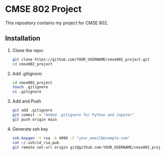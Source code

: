 # CMSE 802 Project
This repository contains my project for CMSE 802.

## Installation
1. Clone the repo:
   ```bash
   git clone https://github.com/YOUR_USERNAME/cmse802_project.git
   cd cmse802_project
2. Add .gitignore:
   ```bash
   cd cmse802_project
   touch .gitignore
   vi .gitignore
   
3. Add and Push
   ```bash
   git add .gitignore
   git commit -m "Added .gitignore for Python and Jupyter"
   git push origin main

4. Generate ssh key
   ```bash
   ssh-keygen -t rsa -b 4096 -C "your_email@example.com"
   cat ~/.ssh/id_rsa.pub
   git remote set-url origin git@github.com:YOUR_USERNAME/cmse802_project.git

   
